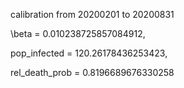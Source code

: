 calibration from 20200201 to 20200831

\beta = 0.010238725857084912,

pop\_infected = 120.26178436253423,

rel\_death\_prob = 0.8196689676330258
